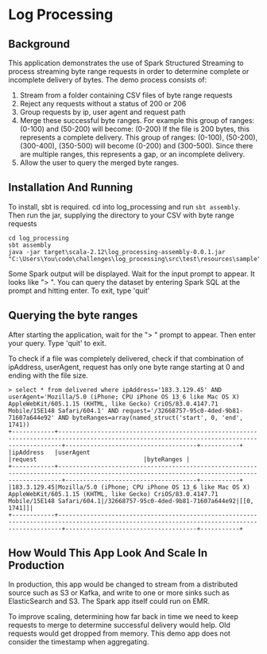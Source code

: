# Log Processing

## Background

This application demonstrates the use of Spark Structured Streaming to process streaming byte range requests in order
to determine complete or incomplete delivery of bytes. The demo process consists of:

1. Stream from a folder containing CSV files of byte range requests
2. Reject any requests without a status of 200 or 206
3. Group requests by ip, user agent and request path
4. Merge these successful byte ranges. For example this group of ranges: (0-100) and (50-200) will become: (0-200)
    If the file is 200 bytes, this represents a complete delivery. This group of ranges: (0-100), (50-200), (300-400), (350-500)
    will become (0-200) and (300-500). Since there are multiple ranges, this represents a gap, or an incomplete delivery.
5. Allow the user to query the merged byte ranges.

## Installation And Running
To install, sbt is required. cd into log_processing and run `sbt assembly`. Then run the jar, supplying the directory to your CSV with byte range requests
```
cd log_processing
sbt assembly
java -jar target\scala-2.12\log_processing-assembly-0.0.1.jar "C:\Users\You\code\challenges\log_processing\src\test\resources\sample"
```
Some Spark output will be displayed. Wait for the input prompt to appear. It looks like "> ".
You can query the dataset by entering Spark SQL at the prompt and hitting enter.
To exit, type 'quit'

## Querying the byte ranges
After starting the application, wait for the "> " prompt to appear. Then enter your query. Type 'quit' to exit.

To check if a file was completely delivered, check if that combination of ipAddress, userAgent, request has only one
byte range starting at 0 and ending with the file size.
```
> select * from delivered where ipAddress='183.3.129.45' AND userAgent='Mozilla/5.0 (iPhone; CPU iPhone OS 13_6 like Mac OS X) AppleWebKit/605.1.15 (KHTML, like Gecko) CriOS/83.0.4147.71 Mobile/15E148 Safari/604.1' AND request='/32668757-95c0-4ded-9b81-71607a644e92' AND byteRanges=array(named_struct('start', 0, 'end', 1741))
+------------+---------------------------------------------------------------------------------------------------------------------------------------------+-------------------------------------+-----------+
|ipAddress   |userAgent                                                                                                                                    |request                              |byteRanges |
+------------+---------------------------------------------------------------------------------------------------------------------------------------------+-------------------------------------+-----------+
|183.3.129.45|Mozilla/5.0 (iPhone; CPU iPhone OS 13_6 like Mac OS X) AppleWebKit/605.1.15 (KHTML, like Gecko) CriOS/83.0.4147.71 Mobile/15E148 Safari/604.1|/32668757-95c0-4ded-9b81-71607a644e92|[[0, 1741]]|
+------------+---------------------------------------------------------------------------------------------------------------------------------------------+-------------------------------------+-----------+
```

## How Would This App Look And Scale In Production
In production, this app would be changed to stream from a distributed source such as S3 or Kafka, and write to one or more 
sinks such as ElasticSearch and S3. The Spark app itself could run on EMR.

To improve scaling, determining how far back in time we need to keep requests to merge to determine successful delivery would help.
Old requests would get dropped from memory. This demo app does not consider the timestamp when aggregating.
